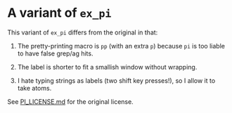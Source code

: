 # A variant of `ex_pi`

This variant of `ex_pi` differs from the original in that:


1. The pretty-printing macro is `pp` (with an extra `p`) because `pi`
   is too liable to have false grep/ag hits.
   
2. The label is shorter to fit a smallish window without wrapping.

3. I hate typing strings as labels (two shift key presses!), so I
   allow it to take atoms.
   
See [PI_LICENSE.md](./PI_LICENSE.md) for the original license.
